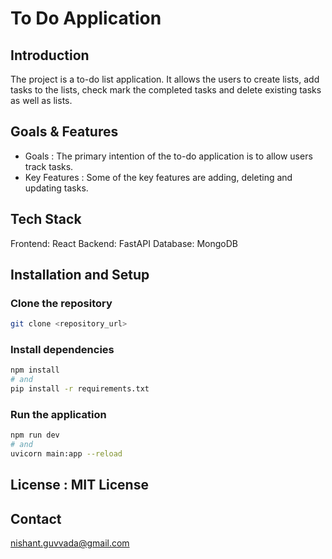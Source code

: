 # To Do Application

## Introduction

The project is a to-do list application. It allows the users to create lists, add tasks to the lists, check mark the completed tasks and delete existing tasks as well as lists.

## Goals & Features

- Goals : The primary intention of the to-do application is to allow users track tasks.
- Key Features : Some of the key features are adding, deleting and updating tasks.

## Tech Stack

Frontend: React
Backend: FastAPI
Database: MongoDB

## Installation and Setup

### Clone the repository

```bash
git clone <repository_url>
```

### Install dependencies

```bash
npm install
# and
pip install -r requirements.txt
```

### Run the application

```bash
npm run dev
# and
uvicorn main:app --reload
```

## License : MIT License

## Contact

nishant.guvvada@gmail.com
